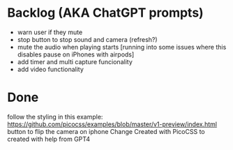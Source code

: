 
# Backlog (AKA ChatGPT prompts)

- warn user if they mute
- stop button to stop sound and camera (refresh?)
- mute the audio when playing starts [running into some issues where this disables pause on iPhones with airpods]
- add timer and multi capture funcionality
- add video functionality

# Done

follow the styling in this example: https://github.com/picocss/examples/blob/master/v1-preview/index.html
button to flip the camera on iphone
Change Created with PicoCSS to created with help from GPT4
